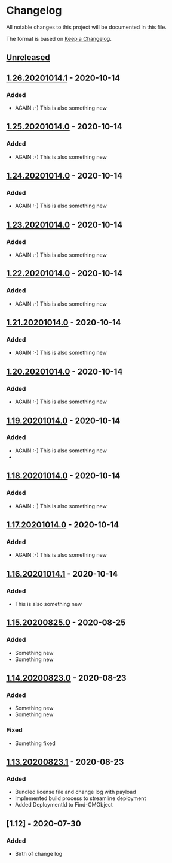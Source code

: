 # Changelog
All notable changes to this project will be documented in this file.

The format is based on [Keep a Changelog](https://keepachangelog.com/en/1.0.0/).

## [Unreleased]

## [1.26.20201014.1] - 2020-10-14
### Added
- AGAIN :-) This is also something new

## [1.25.20201014.0] - 2020-10-14
### Added
- AGAIN :-) This is also something new

## [1.24.20201014.0] - 2020-10-14
### Added
- AGAIN :-) This is also something new

## [1.23.20201014.0] - 2020-10-14
### Added
- AGAIN :-) This is also something new

## [1.22.20201014.0] - 2020-10-14
### Added
- AGAIN :-) This is also something new

## [1.21.20201014.0] - 2020-10-14
### Added
- AGAIN :-) This is also something new

## [1.20.20201014.0] - 2020-10-14
### Added
- AGAIN :-) This is also something new

## [1.19.20201014.0] - 2020-10-14
### Added
- AGAIN :-) This is also something new
- 
## [1.18.20201014.0] - 2020-10-14
### Added
- AGAIN :-) This is also something new

## [1.17.20201014.0] - 2020-10-14
### Added
- AGAIN :-) This is also something new

## [1.16.20201014.1] - 2020-10-14
### Added
- This is also something new

## [1.15.20200825.0] - 2020-08-25
### Added
- Something new
- Something new

## [1.14.20200823.0] - 2020-08-23
### Added
- Something new
- Something new

### Fixed
- Something fixed

## [1.13.20200823.1] - 2020-08-23
### Added
- Bundled license file and change log with payload
- Implemented build process to streamline deployment
- Added DeploymentId to Find-CMObject

## [1.12] - 2020-07-30
### Added
- Birth of change log

[Unreleased]: https://github.com/codaamok/adamcook-mycicdtestrepo/compare/1.26.20201014.1..HEAD
[1.26.20201014.1]: https://github.com/codaamok/adamcook-mycicdtestrepo/compare/1.25.20201014.0..1.26.20201014.1
[1.25.20201014.0]: https://github.com/codaamok/adamcook-mycicdtestrepo/compare/1.24.20201014.0..1.25.20201014.0
[1.24.20201014.0]: https://github.com/codaamok/adamcook-mycicdtestrepo/compare/1.23.20201014.0..1.24.20201014.0
[1.23.20201014.0]: https://github.com/codaamok/adamcook-mycicdtestrepo/compare/1.22.20201014.0..1.23.20201014.0
[1.22.20201014.0]: https://github.com/codaamok/adamcook-mycicdtestrepo/compare/1.21.20201014.0..1.22.20201014.0
[1.21.20201014.0]: https://github.com/codaamok/adamcook-mycicdtestrepo/compare/1.20.20201014.0..1.21.20201014.0
[1.20.20201014.0]: https://github.com/codaamok/adamcook-mycicdtestrepo/compare/1.19.20201014.0..1.20.20201014.0
[1.19.20201014.0]: https://github.com/codaamok/adamcook-mycicdtestrepo/compare/1.18.20201014.0..1.19.20201014.0
[1.18.20201014.0]: https://github.com/codaamok/adamcook-mycicdtestrepo/compare/1.17.20201014.0..1.18.20201014.0
[1.17.20201014.0]: https://github.com/codaamok/adamcook-mycicdtestrepo/compare/1.16.20201014.1..1.17.20201014.0
[1.16.20201014.1]: https://github.com/codaamok/adamcook-mycicdtestrepo/compare/1.15.20200825.0..1.16.20201014.1
[1.15.20200825.0]: https://github.com/codaamok/adamcook-mycicdtestrepo/compare/1.14.20200823.0..1.15.20200825.0
[1.14.20200823.0]: https://github.com/codaamok/adamcook-mycicdtestrepo/compare/1.13.20200823.1..1.14.20200823.0
[1.13.20200823.1]: https://github.com/codaamok/adamcook-mycicdtestrepo/compare/1.12..1.13.20200823.1
[1.2]: https://github.com/codaamok/PSCMContentMgmt/tree/1.2